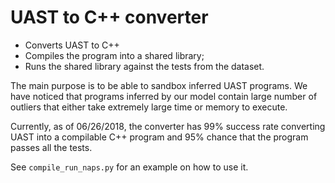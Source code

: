 # UAST to C++ converter

* Converts UAST to C++
* Compiles the program into a shared library;
* Runs the shared library against the tests from the dataset.

The main purpose is to be able to sandbox inferred UAST programs. We have noticed that programs inferred by our model
contain large number of outliers that either take extremely large time or memory to execute.

Currently, as of 06/26/2018, the converter has 99% success rate converting UAST into a compilable C++ program and 95% chance that the
program passes all the tests.

See `compile_run_naps.py` for an example on how to use it.
